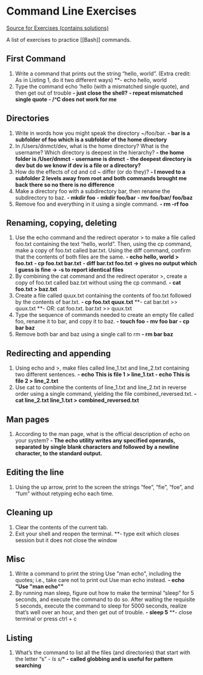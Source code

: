 # Command Line Exercises

[Source for Exercises (contains solutions)](https://github.com/scottjoseph/cmd-exercises)

A list of exercises to practice [[Bash]] commands.

## First Command

1.  Write a command that prints out the string “hello, world”. (Extra credit: As in Listing 1, do it two different ways) 
		**- echo hello, world 
1.  Type the command echo ’hello (with a mismatched single quote), and then get out of trouble
		**- just close the shell?**
		**- repeat mismatched single quote
		- /^C does not work for me**

## Directories

1.  Write in words how you might speak the directory ~/foo/bar.
	**- bar is a subfolder of foo which is a subfolder of the home directory** 
2.  In /Users/dnmct/dev, what is the home directory? What is the username? Which directory is deepest in the hierarchy?
	**- the home folder is  /User/dnmct**
	**- username is dnmct**
	**- the deepest directory is dev but do we know if dev is a file or a directory?** 
1.  How do the effects of cd and cd ~ differ (or do they)?
	**- I moved to a subfolder 2 levels away from root and both commands brought me back there so no there is no difference**
2.  Make a directory foo with a subdirectory bar, then rename the subdirectory to baz.
	**- mkdir foo**
	**- mkdir foo/bar**
	**- mv foo/bar/ foo/baz**
3.  Remove foo and everything in it using a single command.
	**- rm -rf foo**

## Renaming, copying, deleting

1.  Use the echo command and the redirect operator > to make a file called foo.txt containing the text “hello, world”. Then, using the cp command, make a copy of foo.txt called bar.txt. Using the diff command, confirm that the contents of both files are the same.
	 **- echo hello, world > foo.txt**
	 **- cp foo.txt bar.txt**
	 **- diff bar.txt foo.txt -> gives no output which I guess is fine -> -s to report identical files**
1.  By combining the cat command and the redirect operator >, create a copy of foo.txt called baz.txt without using the cp command.
	 **- cat foo.txt > baz.txt**
1.  Create a file called quux.txt containing the contents of foo.txt followed by the contents of bar.txt.
	**- cp foo.txt quux.txt**
	**- cat bar.txt >> quux.txt 
	**- OR: cat foo.txt. bar.txt >> quux.txt
1.  Type the sequence of commands needed to create an empty file called foo, rename it to bar, and copy it to baz.
	**- touch foo**
	**- mv foo bar**
	**- cp bar baz**
1.  Remove both bar and baz using a single call to rm
	**- rm bar baz**

## Redirecting and appending

1.  Using echo and >, make files called line_1.txt and line_2.txt containing two different sentences.
	**- echo This is file 1 > line_1.txt**
	**- echo This is file 2 > line_2.txt**
1.  Use cat to combine the contents of line_1.txt and line_2.txt in reverse order using a single command, yielding the file combined_reversed.txt.
	**- cat line_2.txt line_1.txt > combined_reversed.txt**

## Man pages

1.  According to the man page, what is the official description of echo on your system?
	**- The echo utility writes any specified operands, separated by single blank characters and followed by a newline character, to the standard output.**

## Editing the line

1.  Using the up arrow, print to the screen the strings “fee”, “fie”, “foe”, and “fum” without retyping echo each time.

## Cleaning up

1.  Clear the contents of the current tab.
2.  Exit your shell and reopen the terminal.
			**- type exit which closes session but it does not close the window

## Misc

1.  Write a command to print the string Use "man echo", including the quotes; i.e., take care not to print out Use man echo instead.
	**- echo  "Use \"man echo\""**
1.  By running man sleep, figure out how to make the terminal “sleep” for 5 seconds, and execute the command to do so. After waiting the requisite 5 seconds, execute the command to sleep for 5000 seconds, realize that’s well over an hour, and then get out of trouble.
	**- sleep 5**
	**- close terminal or press ctrl + c

## Listing

1.  What’s the command to list all the files (and directories) that start with the letter “s”
	**- ls s*/**
	**- called globbing and is useful for pattern searching**
	
	
